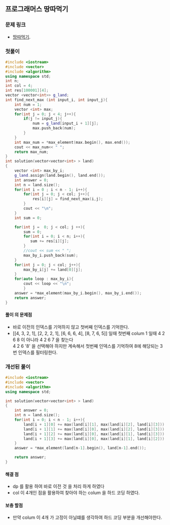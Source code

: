 ## 프로그래머스 땅따먹기
### 문제 링크
* [땅따먹기](https://programmers.co.kr/learn/courses/30/lessons/12913).
### 첫풀이
```cpp
#include <iostream>
#include <vector>
#include <algorithm>
using namespace std;
int n;
int col = 4;
int res[100001][4];
vector <vector<int>> g_land;
int find_next_max (int input_i, int input_j){
    int num = 1;
    vector <int> max;
    for(int j = 0; j < 4; j++){
        if(j != input_j){
        	num = g_land[input_i + 1][j];
            max.push_back(num);
    	}
    }
    int max_num = *max_element(max.begin(), max.end());
    cout << max_num<< " ";
    return max_num;
}
int solution(vector<vector<int> > land)
{
    vector <int> max_by_i;
    g_land.assign(land.begin(), land.end());
    int answer = 0;
	int n = land.size();
    for(int i = 0 ; i < n - 1; i++){
        for(int j = 0; j < col; j++){
    		res[i][j] = find_next_max(i,j);
        }
        cout << "\n";
    }
    int sum = 0;

    for(int j =  0; j < col; j ++){
        sum = 0;
        for(int i = 0; i < n; i++){
           sum += res[i][j];
        }
        //cout << sum << " ";
        max_by_i.push_back(sum);
    }
    for(int j = 0; j < col; j++){
        max_by_i[j] += land[0][j];
    }
    for(auto loop : max_by_i){
        cout << loop << "\n";
        }
    answer = *max_element(max_by_i.begin(), max_by_i.end());
    return answer;
}
```
#### 풀이 의 문제점
* 바로 이전의 인덱스를 기억하지 않고 첫버째 인덱스를 기억한다.
* [[4, 3, 2, 1], [2, 2, 2, 1], [6, 6, 6, 4], [8, 7, 6, 5]] 일때 첫번째 colum 1 일때 4 2 6 8 이 아니라 4 2 6 7 을 찾는다 </br>
4 2 6 '8' 을 선택해야 하지만  계속해서 첫번째 인덱스를 기억하여 8에 해당되는 3 번 인덱스를 필터링한다.
### 개선된 풀이
```cpp
#include <iostream>
#include <vector>
#include <algorithm>
using namespace std;

int solution(vector<vector<int> > land)
{
    int answer = 0;
  	int n = land.size();
    for(int i = 0; i < n - 1; i++){
        land[i + 1][0] += max(land[i][1], max(land[i][2], land[i][3]));
        land[i + 1][1] += max(land[i][0], max(land[i][2], land[i][3]));
        land[i + 1][2] += max(land[i][0], max(land[i][1], land[i][3]));
        land[i + 1][3] += max(land[i][0], max(land[i][1], land[i][2]));
    }
	answer = *max_element(land[n-1].begin(), land[n-1].end());

    return answer;
}

```
#### 해결 점
* dp 를 활용 하여 바로 이전 것 을 처리 하게 하였다
* col 이 4개인 점을 활용하여 찾아야 하는 colum 을 하드 코딩 하였다.

#### 보충 할점
* 만약 colum 이 4개 가 고정이 아닐떄를 생각하여 하드 코딩 부분을 개선해야한다.
